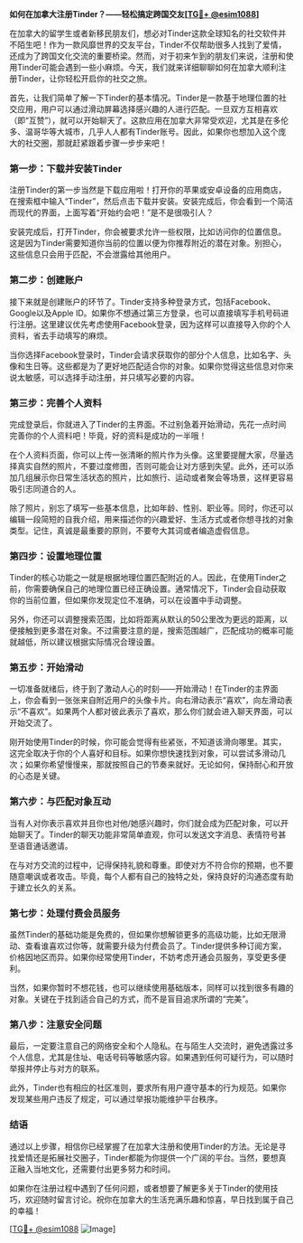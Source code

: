 **如何在加拿大注册Tinder？——轻松搞定跨国交友[[TG💪+ @esim1088](https://t.me/s/esim1088)]**

在加拿大的留学生或者新移民朋友们，想必对Tinder这款全球知名的社交软件并不陌生吧！作为一款风靡世界的交友平台，Tinder不仅帮助很多人找到了爱情，还成为了跨国文化交流的重要桥梁。然而，对于初来乍到的朋友们来说，注册和使用Tinder可能会遇到一些小麻烦。今天，我们就来详细聊聊如何在加拿大顺利注册Tinder，让你轻松开启你的社交之旅。

首先，让我们简单了解一下Tinder的基本情况。Tinder是一款基于地理位置的社交应用，用户可以通过滑动屏幕选择感兴趣的人进行匹配。一旦双方互相喜欢（即“互赞”），就可以开始聊天了。这款应用在加拿大非常受欢迎，尤其是在多伦多、温哥华等大城市，几乎人人都有Tinder账号。因此，如果你也想加入这个庞大的社交圈，那就赶紧跟着步骤一步步来吧！

### **第一步：下载并安装Tinder**
注册Tinder的第一步当然是下载应用啦！打开你的苹果或安卓设备的应用商店，在搜索框中输入“Tinder”，然后点击下载并安装。安装完成后，你会看到一个简洁而现代的界面，上面写着“开始约会吧！”是不是很吸引人？

安装完成后，打开Tinder，你会被要求允许一些权限，比如访问你的位置信息。这是因为Tinder需要知道你当前的位置以便为你推荐附近的潜在对象。别担心，这些信息只会用于匹配，不会泄露给其他用户。

### **第二步：创建账户**
接下来就是创建账户的环节了。Tinder支持多种登录方式，包括Facebook、Google以及Apple ID。如果你不想通过第三方登录，也可以直接填写手机号码进行注册。这里建议优先考虑使用Facebook登录，因为这样可以直接导入你的个人资料，省去手动填写的麻烦。

当你选择Facebook登录时，Tinder会请求获取你的部分个人信息，比如名字、头像和生日等。这些都是为了更好地匹配适合你的对象。如果你觉得这些信息对你来说太敏感，可以选择手动注册，并只填写必要的内容。

### **第三步：完善个人资料**
完成登录后，你就进入了Tinder的主界面。不过别急着开始滑动，先花一点时间完善你的个人资料吧！毕竟，好的资料是成功的一半哦！

在个人资料页面，你可以上传一张清晰的照片作为头像。这里要提醒大家，尽量选择真实自然的照片，不要过度修图，否则可能会让对方感到失望。此外，还可以添加几组展示你日常生活状态的照片，比如旅行、运动或者聚会等场景，这样更容易吸引志同道合的人。

除了照片，别忘了填写一些基本信息，比如年龄、性别、职业等。同时，你还可以编辑一段简短的自我介绍，用来描述你的兴趣爱好、生活方式或者你想寻找的对象类型。记住，真诚是最重要的原则，不要夸大其词或者编造虚假信息。

### **第四步：设置地理位置**
Tinder的核心功能之一就是根据地理位置匹配附近的人。因此，在使用Tinder之前，你需要确保自己的地理位置已经正确设置。通常情况下，Tinder会自动获取你的当前位置，但如果你发现定位不准确，可以在设置中手动调整。

另外，你还可以调整搜索范围，比如将距离从默认的50公里改为更远的距离，以便接触到更多潜在对象。不过需要注意的是，搜索范围越广，匹配成功的概率可能就越低，所以建议根据实际情况合理设置。

### **第五步：开始滑动**
一切准备就绪后，终于到了激动人心的时刻——开始滑动！在Tinder的主界面上，你会看到一张张来自附近用户的头像卡片。向右滑动表示“喜欢”，向左滑动表示“不喜欢”。如果两个人都对彼此表示了喜欢，那么你们就会进入聊天界面，可以开始交流了。

刚开始使用Tinder的时候，你可能会觉得有些紧张，不知道该滑向哪里。其实，这完全取决于你的个人喜好和目标。如果你想快速找到对象，可以尝试多滑动几次；如果你希望慢慢来，那就按照自己的节奏来就好。无论如何，保持耐心和开放的心态是关键。

### **第六步：与匹配对象互动**
当有人对你表示喜欢并且你也对他/她感兴趣时，你们就会成为匹配对象，可以开始聊天了。Tinder的聊天功能非常简单直观，你可以发送文字消息、表情符号甚至语音通话邀请。

在与对方交流的过程中，记得保持礼貌和尊重。即使对方不符合你的预期，也不要随意嘲讽或者攻击。毕竟，每个人都有自己的独特之处，保持良好的沟通态度有助于建立长久的关系。

### **第七步：处理付费会员服务**
虽然Tinder的基础功能是免费的，但如果你想解锁更多的高级功能，比如无限滑动、查看谁喜欢过你等，就需要升级为付费会员了。Tinder提供多种订阅方案，价格因地区而异。如果你经常使用Tinder，不妨考虑开通会员服务，享受更多便利。

当然，如果你暂时不想花钱，也可以继续使用基础版本，同样可以找到很多有趣的对象。关键在于找到适合自己的方式，而不是盲目追求所谓的“完美”。

### **第八步：注意安全问题**
最后，一定要注意自己的网络安全和个人隐私。在与陌生人交流时，避免透露过多个人信息，尤其是住址、电话号码等敏感内容。如果遇到任何可疑行为，可以随时举报并停止与对方的联系。

此外，Tinder也有相应的社区准则，要求所有用户遵守基本的行为规范。如果你发现某些用户违反了规定，可以通过举报功能维护平台秩序。

### **结语**
通过以上步骤，相信你已经掌握了在加拿大注册和使用Tinder的方法。无论是寻找爱情还是拓展社交圈子，Tinder都能为你提供一个广阔的平台。当然，要想真正融入当地文化，还需要付出更多努力和时间。

如果你在注册过程中遇到了任何问题，或者想要了解更多关于Tinder的使用技巧，欢迎随时留言讨论。祝你在加拿大的生活充满乐趣和惊喜，早日找到属于自己的幸福！

[[TG💪+ @esim1088](https://t.me/s/esim1088) ![Image](https://i.postimg.cc/4NQfJmqS/Snipaste-2025-05-13-00-14-12.png)]
